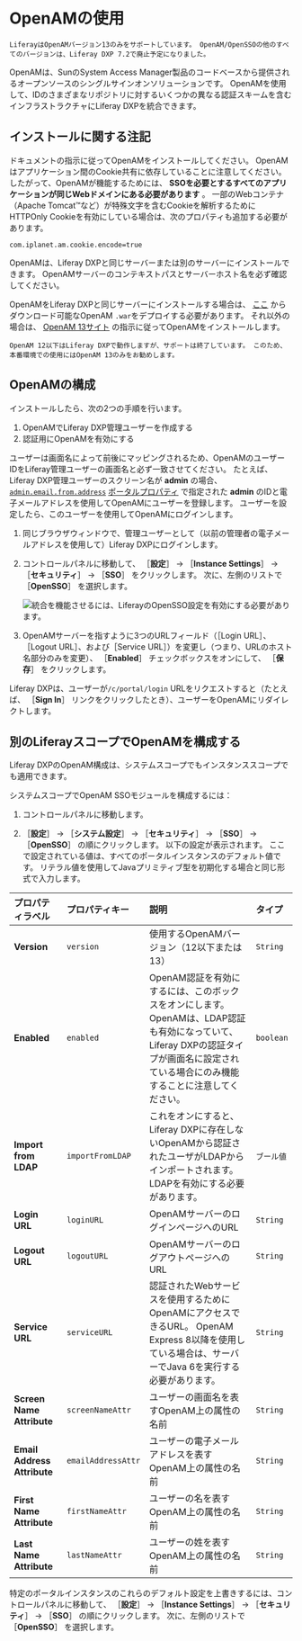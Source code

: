 # OpenAMの使用

```{important}
LiferayはOpenAMバージョン13のみをサポートしています。 OpenAM/OpenSSOの他のすべてのバージョンは、Liferay DXP 7.2で廃止予定になりました。 
```

OpenAMは、SunのSystem Access Manager製品のコードベースから提供されるオープンソースのシングルサインオンソリューションです。 OpenAMを使用して、IDのさまざまなリポジトリに対するいくつかの異なる認証スキームを含むインフラストラクチャにLiferay DXPを統合できます。

<a name="installation-notes" />

## インストールに関する注記

ドキュメントの指示に従ってOpenAMをインストールしてください。 OpenAMはアプリケーション間のCookie共有に依存していることに注意してください。 したがって、OpenAMが機能するためには、 **SSOを必要とするすべてのアプリケーションが同じWebドメインにある必要があります** 。 一部のWebコンテナ（Apache Tomcat™など）が特殊文字を含むCookieを解析するためにHTTPOnly Cookieを有効にしている場合は、次のプロパティも追加する必要があります。

```properties
com.iplanet.am.cookie.encode=true
```

OpenAMは、Liferay DXPと同じサーバーまたは別のサーバーにインストールできます。 OpenAMサーバーのコンテキストパスとサーバーホスト名を必ず確認してください。

OpenAMをLiferay DXPと同じサーバーにインストールする場合は、 [ここ](https://backstage.forgerock.com/downloads/browse/am/archive/productId:openam) からダウンロード可能なOpenAM `.war`をデプロイする必要があります。 それ以外の場合は、 [OpenAM 13サイト](https://backstage.forgerock.com/docs/openam/13/install-guide/) の指示に従ってOpenAMをインストールします。

```{note}
OpenAM 12以下はLiferay DXPで動作しますが、サポートは終了しています。 このため、本番環境での使用にはOpenAM 13のみをお勧めします。
```

<a name="configuring-openam" />

## OpenAMの構成

インストールしたら、次の2つの手順を行います。

1. OpenAMでLiferay DXP管理ユーザーを作成する
1. 認証用にOpenAMを有効にする

ユーザーは画面名によって前後にマッピングされるため、OpenAMのユーザーIDをLiferay管理ユーザーの画面名と必ず一致させてください。 たとえば、Liferay DXP管理ユーザーのスクリーン名が **admin** の場合、 [`admin.email.from.address`](http://docs.liferay.com/dxp/portal/7.3-latest/propertiesdoc/portal.properties.html#Admin%20Portlet) [ポータルプロパティ](../../reference/portal-properties.md) で指定された **admin** のIDと電子メールアドレスを使用してOpenAMにユーザーを登録します。 ユーザーを設定したら、このユーザーを使用してOpenAMにログインします。

1. 同じブラウザウィンドウで、管理ユーザーとして（以前の管理者の電子メールアドレスを使用して）Liferay DXPにログインします。

1. コントロールパネルに移動して、 ［**設定**］ &rarr; ［**Instance Settings**］ &rarr; ［**セキュリティ**］ &rarr; ［**SSO**］ をクリックします。 次に、左側のリストで ［**OpenSSO**］ を選択します。

    ![統合を機能させるには、LiferayのOpenSSO設定を有効にする必要があります。](./using-openam/images/01.png)

1. OpenAMサーバーを指すように3つのURLフィールド（［Login URL］、［Logout URL］、および［Service URL］）を変更し（つまり、URLのホスト名部分のみを変更）、 ［**Enabled**］ チェックボックスをオンにして、 ［**保存**］ をクリックします。

Liferay DXPは、ユーザーが`/c/portal/login` URLをリクエストすると（たとえば、 ［**Sign In**］ リンクをクリックしたとき）、ユーザーをOpenAMにリダイレクトします。

<a name="configuring-openam-at-a-different-liferay-scope" />

## 別のLiferayスコープでOpenAMを構成する

Liferay DXPのOpenAM構成は、システムスコープでもインスタンススコープでも適用できます。

システムスコープでOpenAM SSOモジュールを構成するには：

1. コントロールパネルに移動します。

1. ［**設定**］ &rarr; ［**システム設定**］ &rarr; ［**セキュリティ**］ &rarr; ［**SSO**］ &rarr; ［**OpenSSO**］ の順にクリックします。 以下の設定が表示されます。 ここで設定されている値は、すべてのポータルインスタンスのデフォルト値です。 リテラル値を使用してJavaプリミティブ型を初期化する場合と同じ形式で入力します。

| プロパティラベル                    | プロパティキー            | 説明                                                                                                         | タイプ       |
| :--- | :--- | :--- | :--- |
| **Version** | `version`          | 使用するOpenAMバージョン（12以下または13）                                                                                 | `String`  |
| **Enabled** | `enabled`          | OpenAM認証を有効にするには、このボックスをオンにします。 OpenAMは、LDAP認証も有効になっていて、Liferay DXPの認証タイプが画面名に設定されている場合にのみ機能することに注意してください。 | `boolean` |
| **Import from LDAP** | `importFromLDAP`   | これをオンにすると、Liferay DXPに存在しないOpenAMから認証されたユーザがLDAPからインポートされます。 LDAPを有効にする必要があります。                            | `ブール値`    |
| **Login URL** | `loginURL`         | OpenAMサーバーのログインページへのURL                                                                                    | `String`  |
| **Logout URL** | `logoutURL`        | OpenAMサーバーのログアウトページへのURL                                                                                   | `String`  |
| **Service URL** | `serviceURL`       | 認証されたWebサービスを使用するためにOpenAMにアクセスできるURL。 OpenAM Express 8以降を使用している場合は、サーバーでJava 6を実行する必要があります。               | `String`  |
| **Screen Name Attribute** | `screenNameAttr`   | ユーザーの画面名を表すOpenAM上の属性の名前                                                                                   | `String`  |
| **Email Address Attribute** | `emailAddressAttr` | ユーザーの電子メールアドレスを表すOpenAM上の属性の名前                                                                             | `String`  |
| **First Name Attribute** | `firstNameAttr`    | ユーザーの名を表すOpenAM上の属性の名前                                                                                     | `String`  |
| **Last Name Attribute** | `lastNameAttr`     | ユーザーの姓を表すOpenAM上の属性の名前                                                                                     | `String`  |

特定のポータルインスタンスのこれらのデフォルト設定を上書きするには、コントロールパネルに移動して、 ［**設定**］ &rarr; ［**Instance Settings**］ &rarr; ［**セキュリティ**］ &rarr; ［**SSO**］ の順にクリックします。 次に、左側のリストで ［**OpenSSO**］ を選択します。
